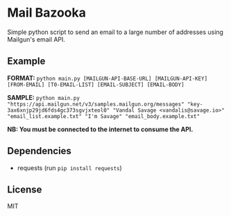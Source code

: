 # Mail Bazooka

Simple python script to send an email to a large number of addresses using Mailgun's email API.

## Example

**FORMAT:** `python main.py [MAILGUN-API-BASE-URL] [MAILGUN-API-KEY] [FROM-EMAIL] [T0-EMAIL-LIST] [EMAIL-SUBJECT] [EMAIL-BODY]`

**SAMPLE:** `python main.py "https://api.mailgun.net/v3/samples.mailgun.org/messages" "key-3ax6xnjp29jd6fds4gc373sgvjxteol0" "Vandal Savage <vandalis@savage.io>" "email_list.example.txt" "I'm Savage" "email_body.example.txt"`

**NB: You must be connected to the internet to consume the API.**

## Dependencies

* requests (run `pip install requests`)

## License

MIT
